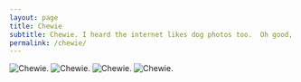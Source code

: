 ```yaml
---
layout: page
title: Chewie
subtitle: Chewie. I heard the internet likes dog photos too.  Oh good, then here's my co-pilot of 13+ years.  He prefers napping about 20 hours ahead, long two poop walks and occasionally telling bigger dogs he could take them.  He truly does roll his tongue out like a fruit-by-the-foot rollup.  How does one pick only four photos when I have a zillion?  Its tough, but I do the tough stuff so you don't have to.
permalink: /chewie/
---
```


<img src="/images/chewie/chewie-blue-couch.jpeg" title="Chewie." class="transform lg:-rotate-3 rounded-md pt-10 pb-10">
<img src="/images/chewie/chewie-hiking.jpeg" title="Chewie." class="transform lg:rotate-3 rounded-md pt-10 pb-10">
<img src="/images/andypeters-wfh7-chewie.jpeg" title="Chewie." class="transform lg:-rotate-3 rounded-md pt-10 pb-10">
<img src="/images/photos/2020-08-21-chewie-derp.jpeg" title="Chewie." class="transform lg:rotate-3 rounded-md pt-10 pb-10">
